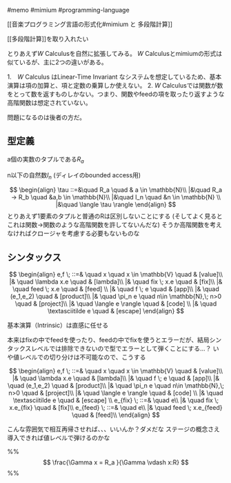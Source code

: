 #memo #mimium #programming-language 

[[音楽プログラミング言語の形式化#mimium と 多段階計算]]

[[多段階計算]]を取り入れたい

とりあえず$W$ Calculusを自然に拡張してみる。
$W$ Calculusとmimiumの形式は似ているが、主に2つの違いがある。

1.　$W$ Calculus はLinear-Time Invariant なシステムを想定しているため、基本演算は項の加算と、項と定数の乗算しか使えない。
2. $W$ Calculusでは関数が数をとって数を返すものしかない。つまり、関数やfeedの項を取ったり返すような高階関数は想定されていない。

問題になるのは後者の方だ。

## 型定義


a個の実数のタプルである$R_a$

n以下の自然数$I_n$ (ディレイのbounded access用)

$$
\begin{align}
\tau ::=&\quad R_a \quad & a \in \mathbb{N}\\
      |&\quad R_a → R_b \quad &a,b \in \mathbb{N}\\
      |&\quad I_n \quad &n \in \mathbb{N} \\
      |&\quad \langle \tau \rangle
\end{align}
$$
とりあえず1要素のタプルと普通のRは区別しないことにする
(そしてよく見るとこれは関数→関数のような高階関数を許してないんだな)
そうか高階関数を考えなければクロージャを考慮する必要もないものな

## シンタックス

$$
\begin{align}
e,f \; ::=& \quad x \quad x \in \mathbb{V} \quad & [value]\\
     |& \quad \lambda x.e  \quad & [lambda]\\
     |& \quad fix \; x.e  \quad & [fix]\\
     |& \quad feed \; x.e \quad & [feed] \\
     |& \quad f \; e \quad & [app]\\
     |& \quad (e_1,e_2) \quad & [product]\\
     |& \quad \pi_n e \quad n\in \mathbb{N},\; n>0 \quad & [project]\\
     |& \quad \langle e \rangle \quad & [code] \\
     |& \quad \textasciitilde e \quad & [escape]
\end{align}
$$

基本演算（Intrinsic）は直感に任せる

本来はfixの中でfeedを使ったり、feedの中でfixを使うとエラーだが、結局シンタックスレベルでは排除できないので型でエラーとして弾くことにする…？
いや値レベルでの切り分けは不可能なので、こうする

$$
\begin{align}
e,f \; ::=& \quad x \quad x \in \mathbb{V} \quad & [value]\\
     |& \quad \lambda x.e  \quad & [lambda]\\
     |& \quad f \; e \quad & [app]\\
     |& \quad (e_1,e_2) \quad & [product]\\
     |& \quad \pi_n e \quad n\in \mathbb{N},\; n>0 \quad & [project]\\
     |& \quad \langle e \rangle \quad & [code] \\
     |& \quad \textasciitilde e \quad & [escape] \\
e_{fix} \; ::=& \quad e\\
		|&  \quad fix \; x.e_{fix}  \quad & [fix]\\
e_{feed} \; ::=& \quad e\\
		|&  \quad feed \; x.e_{feed}  \quad & [feed]\\
\end{align}
$$

こんな雰囲気で相互再帰させれば、、、いいんか？ダメだな
ステージの概念さえ導入できれば値レベルで弾けるのかな




%%
$$
\frac{\Gamma x = R_a }{\Gamma \vdash x:R}
$$%%

